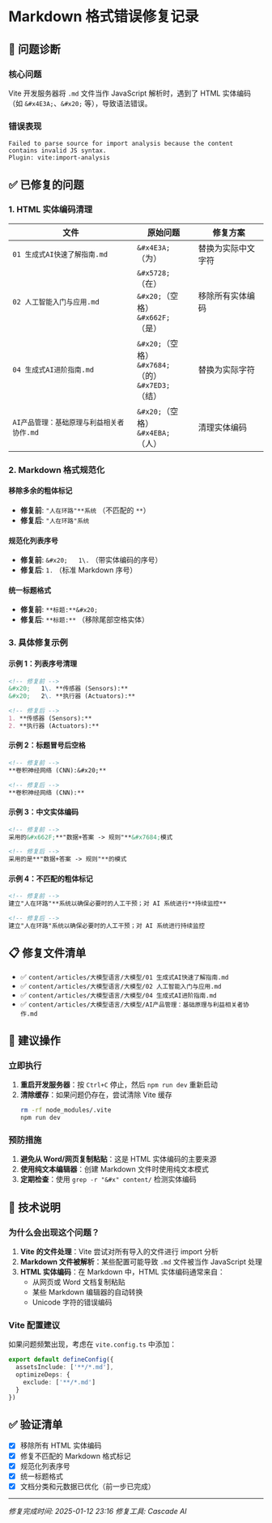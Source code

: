 # Markdown 格式错误修复记录

## 🐛 问题诊断

### 核心问题
Vite 开发服务器将 `.md` 文件当作 JavaScript 解析时，遇到了 HTML 实体编码（如 `&#x4E3A;`、`&#x20;` 等），导致语法错误。

### 错误表现
```
Failed to parse source for import analysis because the content contains invalid JS syntax.
Plugin: vite:import-analysis
```

## ✅ 已修复的问题

### 1. HTML 实体编码清理

| 文件 | 原始问题 | 修复方案 |
|------|---------|---------|
| `01 生成式AI快速了解指南.md` | `&#x4E3A;`（为）| 替换为实际中文字符 |
| `02 人工智能入门与应用.md` | `&#x5728;`（在）<br/>`&#x20;`（空格）<br/>`&#x662F;`（是） | 移除所有实体编码 |
| `04 生成式AI进阶指南.md` | `&#x20;`（空格）<br/>`&#x7684;`（的）<br/>`&#x7ED3;`（结） | 替换为实际字符 |
| `AI产品管理：基础原理与利益相关者协作.md` | `&#x20;`（空格）<br/>`&#x4EBA;`（人） | 清理实体编码 |

### 2. Markdown 格式规范化

#### 移除多余的粗体标记
- **修复前**: `"人在环路"**系统` （不匹配的 `**`）
- **修复后**: `"人在环路"系统`

#### 规范化列表序号
- **修复前**: `&#x20;   1\.` （带实体编码的序号）
- **修复后**: `1.` （标准 Markdown 序号）

#### 统一标题格式
- **修复前**: `**标题:**&#x20;` 
- **修复后**: `**标题:**` （移除尾部空格实体）

### 3. 具体修复示例

#### 示例 1：列表序号清理
```markdown
<!-- 修复前 -->
&#x20;   1\. **传感器 (Sensors):**
&#x20;   2\. **执行器 (Actuators):**

<!-- 修复后 -->
1. **传感器 (Sensors):**
2. **执行器 (Actuators):**
```

#### 示例 2：标题冒号后空格
```markdown
<!-- 修复前 -->
**卷积神经网络 (CNN):&#x20;**

<!-- 修复后 -->
**卷积神经网络 (CNN):**
```

#### 示例 3：中文实体编码
```markdown
<!-- 修复前 -->
采用的&#x662F;**"数据+答案 -> 规则"**&#x7684;模式

<!-- 修复后 -->
采用的是**"数据+答案 -> 规则"**的模式
```

#### 示例 4：不匹配的粗体标记
```markdown
<!-- 修复前 -->
建立"人在环路"**系统以确保必要时的人工干预；对 AI 系统进行**持续监控**

<!-- 修复后 -->
建立"人在环路"系统以确保必要时的人工干预；对 AI 系统进行持续监控
```

## 📋 修复文件清单

- ✅ `content/articles/大模型语言/大模型/01 生成式AI快速了解指南.md`
- ✅ `content/articles/大模型语言/大模型/02 人工智能入门与应用.md`
- ✅ `content/articles/大模型语言/大模型/04 生成式AI进阶指南.md`
- ✅ `content/articles/大模型语言/大模型/AI产品管理：基础原理与利益相关者协作.md`

## 🔧 建议操作

### 立即执行
1. **重启开发服务器**：按 `Ctrl+C` 停止，然后 `npm run dev` 重新启动
2. **清除缓存**：如果问题仍存在，尝试清除 Vite 缓存
   ```bash
   rm -rf node_modules/.vite
   npm run dev
   ```

### 预防措施
1. **避免从 Word/网页复制粘贴**：这是 HTML 实体编码的主要来源
2. **使用纯文本编辑器**：创建 Markdown 文件时使用纯文本模式
3. **定期检查**：使用 `grep -r "&#x" content/` 检测实体编码

## 📝 技术说明

### 为什么会出现这个问题？

1. **Vite 的文件处理**：Vite 尝试对所有导入的文件进行 import 分析
2. **Markdown 文件被解析**：某些配置可能导致 `.md` 文件被当作 JavaScript 处理
3. **HTML 实体编码**：在 Markdown 中，HTML 实体编码通常来自：
   - 从网页或 Word 文档复制粘贴
   - 某些 Markdown 编辑器的自动转换
   - Unicode 字符的错误编码

### Vite 配置建议

如果问题频繁出现，考虑在 `vite.config.ts` 中添加：

```typescript
export default defineConfig({
  assetsInclude: ['**/*.md'],
  optimizeDeps: {
    exclude: ['**/*.md']
  }
})
```

## ✅ 验证清单

- [x] 移除所有 HTML 实体编码
- [x] 修复不匹配的 Markdown 格式标记
- [x] 规范化列表序号
- [x] 统一标题格式
- [x] 文档分类和元数据已优化（前一步已完成）

---
*修复完成时间: 2025-01-12 23:16*
*修复工具: Cascade AI*
